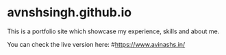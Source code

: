 # avnshsingh.github.io

This is a portfolio site which showcase my experience, skills and about me.

You can check the live version here: #https://www.avinashs.in/
